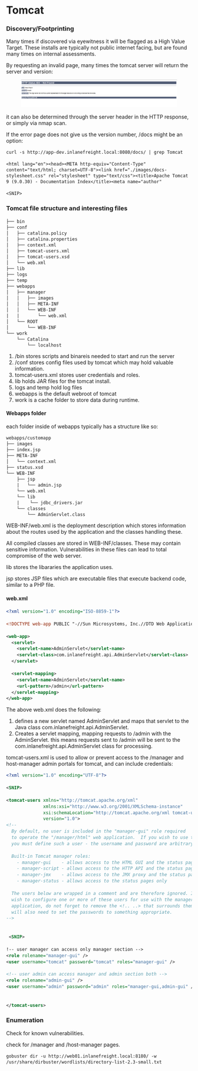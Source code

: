 # Tomcat

### Discovery/Footprinting

Many times if discovered via eyewitness it will be flagged as a High Value Target. These installs are typically not public internet facing, but are found many times on internal assessments.&#x20;

By requesting an invalid page, many times the tomcat server will return the server and version:

<figure><img src="../../.gitbook/assets/image.png" alt=""><figcaption></figcaption></figure>

it can also be determined through the server header in the HTTP response, or simply via nmap scan.&#x20;

If the error page does not give us the version number, /docs might be an option:

```shell-session
curl -s http://app-dev.inlanefreight.local:8080/docs/ | grep Tomcat 

<html lang="en"><head><META http-equiv="Content-Type" content="text/html; charset=UTF-8"><link href="./images/docs-stylesheet.css" rel="stylesheet" type="text/css"><title>Apache Tomcat 9 (9.0.30) - Documentation Index</title><meta name="author" 

<SNIP>
```

### Tomcat file structure and interesting files

```shell-session
├── bin
├── conf
│   ├── catalina.policy
│   ├── catalina.properties
│   ├── context.xml
│   ├── tomcat-users.xml
│   ├── tomcat-users.xsd
│   └── web.xml
├── lib
├── logs
├── temp
├── webapps
│   ├── manager
│   │   ├── images
│   │   ├── META-INF
│   │   └── WEB-INF
|   |       └── web.xml
│   └── ROOT
│       └── WEB-INF
└── work
    └── Catalina
        └── localhost
```

1. /bin stores scripts and binareis needed to start and run the server&#x20;
2. /conf stores config files used by tomcat which may hold valuable information.
3. tomcat-users.xml stores user credentials and roles.&#x20;
4. lib holds JAR files for the tomcat install.
5. logs and temp hold log files&#x20;
6. webapps is the default webroot of tomcat&#x20;
7. work is a cache folder to store data during runtime.&#x20;

#### Webapps folder&#x20;

each folder inside of webapps typically has a structure like so:

```shell-session
webapps/customapp
├── images
├── index.jsp
├── META-INF
│   └── context.xml
├── status.xsd
└── WEB-INF
    ├── jsp
    |   └── admin.jsp
    └── web.xml
    └── lib
    |    └── jdbc_drivers.jar
    └── classes
        └── AdminServlet.class   
```

WEB-INF/web.xml is the deployment description which stores information about the routes used by the application and the classes handling these.&#x20;

All compiled classes are stored in WEB-INF/classes. These may contain sensitive information. Vulnerabilities in these files can lead to total compromise of the web server.&#x20;

lib stores the libararies the application uses.&#x20;

jsp stores JSP files which are executable files that execute backend code, similar to a PHP file.&#x20;

#### web.xml

```xml
<?xml version="1.0" encoding="ISO-8859-1"?>

<!DOCTYPE web-app PUBLIC "-//Sun Microsystems, Inc.//DTD Web Application 2.3//EN" "http://java.sun.com/dtd/web-app_2_3.dtd">

<web-app>
  <servlet>
    <servlet-name>AdminServlet</servlet-name>
    <servlet-class>com.inlanefreight.api.AdminServlet</servlet-class>
  </servlet>

  <servlet-mapping>
    <servlet-name>AdminServlet</servlet-name>
    <url-pattern>/admin</url-pattern>
  </servlet-mapping>
</web-app>   
```

The above web.xml does the following:&#x20;

1. defines a new servlet named AdminServlet and maps that servlet to the Java class com.inlanefreight.api.AdminServlet.&#x20;
2. Creates a servlet mapping, mapping requests to /admin with the AdminServlet. this means requests sent to /admin will be sent to the com.inlanefreight.api.AdminServlet class for processing.&#x20;

tomcat-users.xml is used to allow or prevent access to the /manager and host-manager admin portals for tomcat, and can include credentials:

```xml
<?xml version="1.0" encoding="UTF-8"?>

<SNIP>
  
<tomcat-users xmlns="http://tomcat.apache.org/xml"
              xmlns:xsi="http://www.w3.org/2001/XMLSchema-instance"
              xsi:schemaLocation="http://tomcat.apache.org/xml tomcat-users.xsd"
              version="1.0">
<!--
  By default, no user is included in the "manager-gui" role required
  to operate the "/manager/html" web application.  If you wish to use this app,
  you must define such a user - the username and password are arbitrary.

  Built-in Tomcat manager roles:
    - manager-gui    - allows access to the HTML GUI and the status pages
    - manager-script - allows access to the HTTP API and the status pages
    - manager-jmx    - allows access to the JMX proxy and the status pages
    - manager-status - allows access to the status pages only

  The users below are wrapped in a comment and are therefore ignored. If you
  wish to configure one or more of these users for use with the manager web
  application, do not forget to remove the <!.. ..> that surrounds them. You
  will also need to set the passwords to something appropriate.
-->

   
 <SNIP>
  
!-- user manager can access only manager section -->
<role rolename="manager-gui" />
<user username="tomcat" password="tomcat" roles="manager-gui" />

<!-- user admin can access manager and admin section both -->
<role rolename="admin-gui" />
<user username="admin" password="admin" roles="manager-gui,admin-gui" />


</tomcat-users>
```

### Enumeration

Check for known vulnerabilities.&#x20;

check for /manager and /host-manager pages.

```shell-session
gobuster dir -u http://web01.inlanefreight.local:8180/ -w /usr/share/dirbuster/wordlists/directory-list-2.3-small.txt
```

